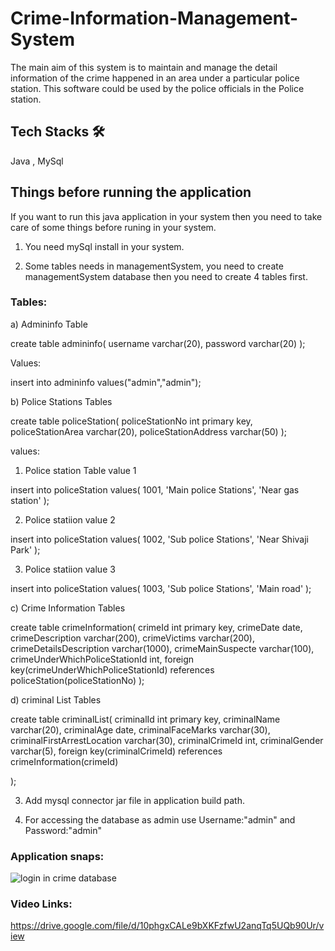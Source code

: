 # Crime-Information-Management-System
The main aim of this system is to maintain and manage the detail information of the crime happened in  an  area under a particular police station. This software could be used by the police officials in the Police station.



## Tech Stacks 🛠
Java , MySql

## Things before running the application

If you want to run this java application in your system then you need to take care of some things before runing in your system. 

1) You need mySql install in your system.

2) Some tables needs in managementSystem, you need to create managementSystem database then you need to create 4 tables first.

### Tables:

a) Admininfo Table

create table admininfo(
username varchar(20),
password varchar(20)
);

Values:

insert into admininfo  values("admin","admin");

b) Police Stations Tables

create table policeStation(
policeStationNo int primary key,
policeStationArea varchar(20),
policeStationAddress varchar(50)
);

values:

1) Police station Table value 1

insert into policeStation values(
1001,
'Main police Stations',
'Near gas station'
);

2) Police statiion value 2 

insert into policeStation values(
1002,
'Sub police Stations',
'Near Shivaji Park'
);

3) Police statiion value 3

insert into policeStation values(
1003,
'Sub police Stations',
'Main road'
);

c) Crime Information Tables

create table crimeInformation(
crimeId int primary key,
crimeDate date,
crimeDescription varchar(200),
crimeVictims varchar(200),
crimeDetailsDescription varchar(1000),
crimeMainSuspecte varchar(100),
crimeUnderWhichPoliceStationId int,
foreign key(crimeUnderWhichPoliceStationId) references policeStation(policeStationNo)
);
   
d) criminal List Tables

create table criminalList(
criminalId int primary key,
criminalName varchar(20),
criminalAge date,
criminalFaceMarks varchar(30),
criminalFirstArrestLocation varchar(30),
criminalCrimeId int,
criminalGender varchar(5),
foreign key(criminalCrimeId) references crimeInformation(crimeId)

);

3) Add mysql connector jar file in application build path.

4) For accessing the database as admin use Username:"admin" and Password:"admin"

### Application snaps:

![login in crime database](https://user-images.githubusercontent.com/76080960/200118556-8cbd6f07-28e3-42bf-9c91-1c3005bd752f.png)

### Video Links:

https://drive.google.com/file/d/10phgxCALe9bXKFzfwU2anqTq5UQb90Ur/view
